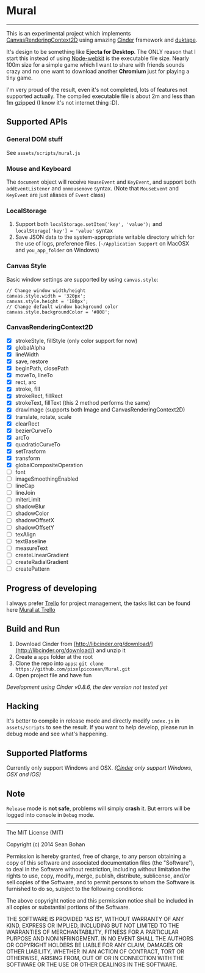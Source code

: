 # Mural
---
This is an experimental project which implements [CanvasRenderingContext2D][CanvasRenderingContext2D] using amazing [Cinder][Cinder] framework and [duktape][duktape]. 

It's design to be something like __Ejecta for Desktop__. The ONLY reason that I start this instead of using [Node-webkit][Node-webkit] is the executable file size. Nearly 100m size for a simple game which I want to share with friends sounds crazy and no one want to download another __Chromium__ just for playing a tiny game.

I'm very proud of the result, even it's not completed, lots of features not supported actually. The compiled executable file is about 2m and less than 1m gzipped (I know it's not internet thing :D).

## Supported APIs

### General DOM stuff
See `assets/scripts/mural.js`

### Mouse and Keyboard
The `document` object will receive `MouseEvent` and `KeyEvent`, and support both `addEventListener` and `onmousemove` syntax. (Note that `MouseEvent` and `KeyEvent` are just aliases of `Event` class)

### LocalStorage
1. Support both `localStorage.setItem('key', 'value');` and `localStorage['key'] = 'value'` syntax
2. Save JSON data to the system-appropriate writable directory which for the use of logs, preference files. (`~/Application Support` on MacOSX and `you_app_folder` on Windows)

### Canvas Style
Basic window settings are supported by using `canvas.style`:
```
// Change window width/height
canvas.style.width = '320px';
canvas.style.height = '180px';
// Change default window background color
canvas.style.backgroundColor = '#808';
```

### CanvasRenderingContext2D
- [x] strokeStyle, fillStyle (only color support for now)
- [x] globalAlpha
- [x] lineWidth
- [x] save, restore
- [x] beginPath, closePath
- [x] moveTo, lineTo
- [x] rect, arc
- [x] stroke, fill
- [x] strokeRect, fillRect
- [x] strokeText, fillText (this 2 method performs the same)
- [x] drawImage (supports both Image and CanvasRenderingContext2D)
- [x] translate, rotate, scale
- [x] clearRect
- [x] bezierCurveTo
- [x] arcTo
- [x] quadraticCurveTo
- [x] setTrasform
- [x] transform
- [x] globalCompositeOperation
- [ ] font
- [ ] imageSmoothingEnabled
- [ ] lineCap
- [ ] lineJoin
- [ ] miterLimit
- [ ] shadowBlur
- [ ] shadowColor
- [ ] shadowOffsetX
- [ ] shadowOffsetY
- [ ] texAlign
- [ ] textBaseline
- [ ] measureText
- [ ] createLinearGradient
- [ ] createRadialGradient
- [ ] createPattern

## Progress of developing
I always prefer [Trello][trello] for project management, the tasks list can be found here [Mural at Trello][mural-trello]

## Build and Run
1. Download Cinder from [http://libcinder.org/download/](http://libcinder.org/download/) and unzip it
2. Create a `apps` folder at the root
3. Clone the repo into `apps`: `git clone https://github.com/pixelpicosean/Mural.git`
4. Open project file and have fun

_Development using Cinder v0.8.6, the dev version not tested yet_

## Hacking
It's better to compile in release mode and directly modify `index.js` in `assets/scripts` to see the result.
If you want to help develop, please run in debug mode and see what's happening.

## Supported Platforms
Currently only support Windows and OSX. _([Cinder](Cinder) only support Windows, OSX and iOS)_

## Note
`Release` mode is __not safe__, problems will simply __crash__ it. But errors will be logged into console in `Debug` mode.

---

The MIT License (MIT)

Copyright (c) 2014 Sean Bohan

Permission is hereby granted, free of charge, to any person obtaining a copy
of this software and associated documentation files (the "Software"), to deal
in the Software without restriction, including without limitation the rights
to use, copy, modify, merge, publish, distribute, sublicense, and/or sell
copies of the Software, and to permit persons to whom the Software is
furnished to do so, subject to the following conditions:

The above copyright notice and this permission notice shall be included in
all copies or substantial portions of the Software.

THE SOFTWARE IS PROVIDED "AS IS", WITHOUT WARRANTY OF ANY KIND, EXPRESS OR
IMPLIED, INCLUDING BUT NOT LIMITED TO THE WARRANTIES OF MERCHANTABILITY,
FITNESS FOR A PARTICULAR PURPOSE AND NONINFRINGEMENT. IN NO EVENT SHALL THE
AUTHORS OR COPYRIGHT HOLDERS BE LIABLE FOR ANY CLAIM, DAMAGES OR OTHER
LIABILITY, WHETHER IN AN ACTION OF CONTRACT, TORT OR OTHERWISE, ARISING FROM,
OUT OF OR IN CONNECTION WITH THE SOFTWARE OR THE USE OR OTHER DEALINGS IN
THE SOFTWARE.

[CanvasRenderingContext2D]: https://developer.mozilla.org/en-US/docs/Web/API/CanvasRenderingContext2D
[Cinder]: https://developer.mozilla.org/en-US/docs/Web/API/CanvasRenderingContext2D
[duktape]: http://duktape.org/
[Ejecta]: http://impactjs.com/ejecta
[Ejecta-X]: http://wizcorp.github.io/Ejecta-X/
[Cocoonjs]: https://www.ludei.com/cocoonjs/
[Node-webkit]: https://github.com/rogerwang/node-webkit
[trello]: https://trello.com
[mural-trello]: https://trello.com/b/9cpESvdR/mural
